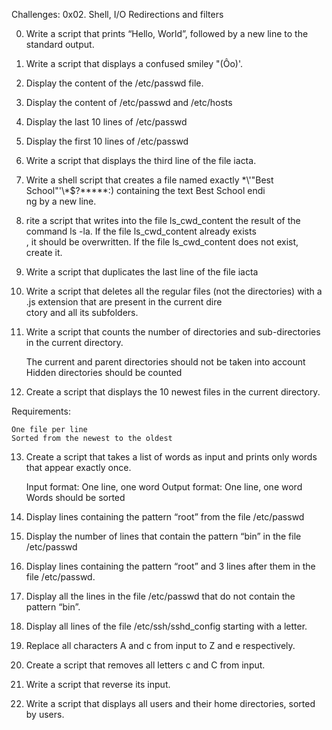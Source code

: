 Challenges: 0x02. Shell, I/O Redirections and filters

0. Write a script that prints “Hello, World”, followed by a new line to the standard output.

1. Write a script that displays a confused smiley "(Ôo)'.

2. Display the content of the /etc/passwd file.

3. Display the content of /etc/passwd and /etc/hosts

4. Display the last 10 lines of /etc/passwd

5. Display the first 10 lines of /etc/passwd

6. Write a script that displays the third line of the file iacta.

7. Write a shell script that creates a file named exactly \*\\'"Best School"\'\\*$\?\*\*\*\*\*:) containing the text Best School endi\
ng by a new line.

8. rite a script that writes into the file ls_cwd_content the result of the command ls -la. If the file ls_cwd_content already exists\
, it should be overwritten. If the file ls_cwd_content does not exist, create it.

9. Write a script that duplicates the last line of the file iacta

10. Write a script that deletes all the regular files (not the directories) with a .js extension that are present in the current dire\
ctory and all its subfolders.

11. Write a script that counts the number of directories and sub-directories in the current directory.

    The current and parent directories should not be taken into account
    Hidden directories should be counted

12. Create a script that displays the 10 newest files in the current directory.

Requirements:

    One file per line
    Sorted from the newest to the oldest

13. Create a script that takes a list of words as input and prints only words that appear exactly once.

    Input format: One line, one word
    Output format: One line, one word
    Words should be sorted

14. Display lines containing the pattern “root” from the file /etc/passwd

15. Display the number of lines that contain the pattern “bin” in the file /etc/passwd

16. Display lines containing the pattern “root” and 3 lines after them in the file /etc/passwd.

17. Display all the lines in the file /etc/passwd that do not contain the pattern “bin”.

18. Display all lines of the file /etc/ssh/sshd_config starting with a letter.

19. Replace all characters A and c from input to Z and e respectively.

20. Create a script that removes all letters c and C from input.

21. Write a script that reverse its input.

22. Write a script that displays all users and their home directories, sorted by users.
